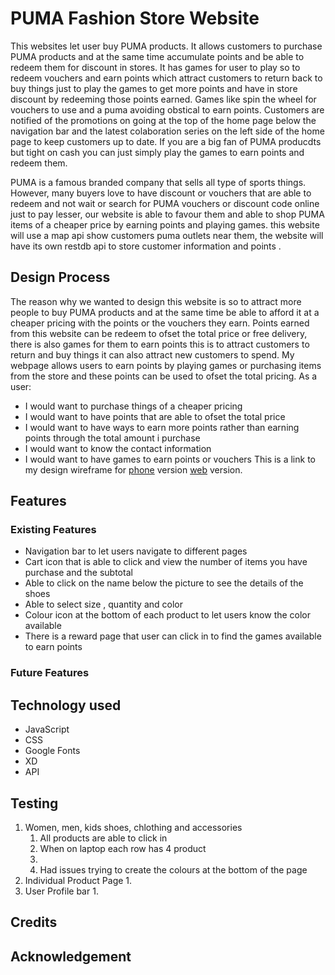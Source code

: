 # PUMA Fashion Store Website
This websites let user buy PUMA products. It allows customers to purchase PUMA products and at the same time accumulate points and be able to redeem them for discount in stores. It has games for user to play so to redeem vouchers and earn points which attract customers to return back to buy things just to play the games to get more points and have in store discount by redeeming those points earned. Games like spin the wheel for vouchers to use and a puma avoiding obstical to earn points. Customers are notified of the promotions on going at the top of the home page below the navigation bar and the latest colaboration series on the left side of the home page to keep customers up to date. If you are a big fan of PUMA producdts but tight on cash you can just simply play the games to earn points and redeem them. 

PUMA is a famous branded company that sells all type of sports things. However, many buyers love to have discount or vouchers that are able to redeem and not wait or search for PUMA vouchers or discount code online just to pay lesser, our website is able to favour them and able to shop PUMA items of a cheaper price by earning points and playing games.
this website will use a map api show customers puma outlets near them, the website will have its own restdb api to store customer information and points . 

## Design Process
The reason why we wanted to design this website is so to attract more people to buy PUMA products and at the same time be able to afford it at a cheaper pricing with the points or the vouchers they earn. Points earned from this website can be redeem to ofset the total price or free delivery, there is also games for them to earn points this is to attract customers to return and buy things it can also attract new customers to spend. My webpage allows users to earn points by playing games or purchasing items from the store and these points can be used to ofset the total pricing. As a user:
- I would want to purchase things of a cheaper pricing
- I would want to have points that are able to ofset the total price
- I would want to have ways to earn more points rather than earning points through the total amount i purchase
- I would want to know the contact information
- I would want to have games to earn points or vouchers
This is a link to my design wireframe for [phone]() version [web]() version.

## Features
### Existing Features
- Navigation bar to let users navigate to different pages
- Cart icon that is able to click and view the number of items you have purchase and the subtotal
- Able to click on the name below the picture to see the details of the shoes
- Able to select size , quantity and color 
- Colour icon at the bottom of each product to let users know the color available 
- There is a reward page that user can click in to find the games available to earn points
### Future Features 
## Technology used
- JavaScript
- CSS
- Google Fonts
- XD
- API
## Testing
1. Women, men, kids shoes, chlothing and accessories 
    1. All products are able to click in
    2. When on laptop each row has 4 product
    3. 
    4. Had issues trying to create the colours at the bottom of the page
2. Individual Product Page
    1. 
3. User Profile bar
    1. 
## Credits
## Acknowledgement